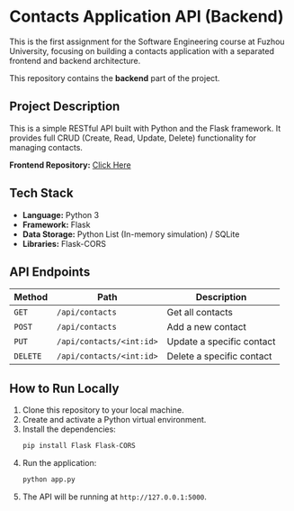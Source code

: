 # Contacts Application API (Backend)

This is the first assignment for the Software Engineering course at Fuzhou University, focusing on building a contacts application with a separated frontend and backend architecture.

This repository contains the **backend** part of the project.

## Project Description

This is a simple RESTful API built with Python and the Flask framework. It provides full CRUD (Create, Read, Update, Delete) functionality for managing contacts.

**Frontend Repository:** [Click Here](https://github.com/AcerXshot/832302225_concacts_frontend)  

## Tech Stack

* **Language:** Python 3
* **Framework:** Flask
* **Data Storage:** Python List (In-memory simulation) / SQLite
* **Libraries:** Flask-CORS

## API Endpoints

| Method   | Path                       | Description              |
| -------- | -------------------------- | ------------------------ |
| `GET`    | `/api/contacts`            | Get all contacts         |
| `POST`   | `/api/contacts`            | Add a new contact        |
| `PUT`    | `/api/contacts/<int:id>`   | Update a specific contact |
| `DELETE` | `/api/contacts/<int:id>`   | Delete a specific contact |

## How to Run Locally

1.  Clone this repository to your local machine.
2.  Create and activate a Python virtual environment.
3.  Install the dependencies:
    ```bash
    pip install Flask Flask-CORS
    ```
4.  Run the application:
    ```bash
    python app.py
    ```
5.  The API will be running at `http://127.0.0.1:5000`.